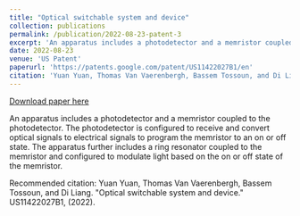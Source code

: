 ```yaml
---
title: "Optical switchable system and device"
collection: publications
permalink: /publication/2022-08-23-patent-3
excerpt: 'An apparatus includes a photodetector and a memristor coupled to the photodetector. The photodetector is configured to receive and convert optical signals to electrical signals to program the memristor to an on or off state. The apparatus further includes a ring resonator coupled to the memristor and configured to modulate light based on the on or off state of the memristor.'
date: 2022-08-23
venue: 'US Patent'
paperurl: 'https://patents.google.com/patent/US11422027B1/en'
citation: 'Yuan Yuan, Thomas Van Vaerenbergh, Bassem Tossoun, and Di Liang. &quot;Optical switchable system and device.&quot; US11422027B1, (2022).'
---
```


<a href='https://patents.google.com/patent/US11422027B1/en'>Download paper here</a>

An apparatus includes a photodetector and a memristor coupled to the photodetector. The photodetector is configured to receive and convert optical signals to electrical signals to program the memristor to an on or off state. The apparatus further includes a ring resonator coupled to the memristor and configured to modulate light based on the on or off state of the memristor.

Recommended citation: Yuan Yuan, Thomas Van Vaerenbergh, Bassem Tossoun, and Di Liang. "Optical switchable system and device." US11422027B1, (2022).